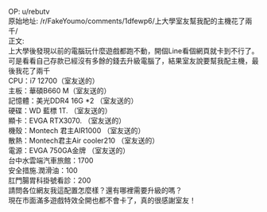 
OP: u/rebutv  
原始地址: /r/FakeYoumo/comments/1dfewp6/上大學室友幫我配的主機花了兩千/  
正文:  
上大學後發現以前的電腦玩什麼遊戲都跑不動，開個Line看個網頁就卡到不行了。  
可是看看自己存款已經沒有多餘的錢去升級電腦了，結果室友說要幫我配主機，最後我花了兩千  
CPU：i7 12700（室友送的）  
主板：華碩B660 M（室友送的）  
記憶體：美光DDR4 16G \*2 （室友送的）  
硬碟：WD 藍標 1T. （室友送的）  
顯卡：EVGA RTX3070. （室友送的）  
機殼：Montech 君主AIR1000 （室友送的）  
散熱：Montech君主Air cooler210 （室友送的）  
電源：EVGA 750GA金牌 （室友送的）  
台中水雲端汽車旅館：1700  
安全措施.潤滑油：100  
肛門腸胃科掛號看診：200  
請問各位網友我這配置怎麼樣？還有哪裡需要升級的嗎？  
現在市面滿多遊戲特效全開也都不會卡了，真的很感謝室友！
